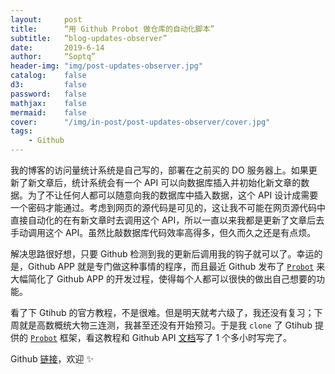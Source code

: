 ```yaml
---
layout:     post
title:      “用 Github Probot 做仓库的自动化脚本”
subtitle:   “blog-updates-observer”
date:       2019-6-14
author:     “Soptq”
header-img: "img/post-updates-observer.jpg"
catalog:    false
d3:         false
password:   false
mathjax:    false
mermaid:    false
cover:      "/img/in-post/post-updates-observer/cover.jpg"
tags:
    - Github
---
```


我的博客的访问量统计系统是自己写的，部署在之前买的 DO 服务器上。如果更新了新文章后，统计系统会有一个 API 可以向数据库插入并初始化新文章的数据。为了不让任何人都可以随意向我的数据库中插入数据，这个 API 设计成需要一个密码才能通过。考虑到网页的源代码是可见的，这让我不可能在网页源代码中直接自动化的在有新文章时去调用这个 API，所以一直以来我都是更新了文章后去手动调用这个 API。虽然比敲数据库代码效率高得多，但久而久之还是有点烦。

解决思路很好想，只要 Github 检测到我的更新后调用我的钩子就可以了。幸运的是，Github APP 就是专门做这种事情的程序，而且最近 Github 发布了 [`Probot`](https://probot.github.io) 来大幅简化了 Github APP 的开发过程，使得每个人都可以很快的做出自己想要的功能。

看了下 Gtihub 的官方教程，不是很难。但是明天就考六级了，我还没有复习；下周就是高数概统大物三连测，我甚至还没有开始预习。于是我 `clone` 了 Gtihub 提供的 [`Probot`](https://probot.github.io) 框架，看这教程和 Github API [文档](https://developer.github.com/webhooks/#events)写了 1 个多小时写完了。

Github [链接](https://github.com/Soptq/blog-updates-observer-app)，欢迎 ✨
